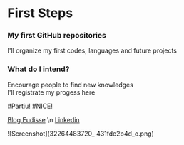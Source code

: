 # First Steps

### My first GitHub repositories 
I'll organize my first codes, languages and future projects

### What do I intend?

Encourage people to find new knowledges <br>
I'll registrate my progess here


#Partiu!
#NICE!

[Blog Eudisse](https://medium.com/eudisse) \n
[Linkedin](https://www.linkedin.com/in/vinismaraujo/)



![Screenshot](32264483720_ 431fde2b4d_o.png)


